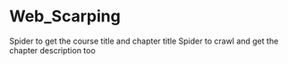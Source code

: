 # Web_Scarping
Spider to get the course title and chapter title
Spider to crawl and get the chapter description too
